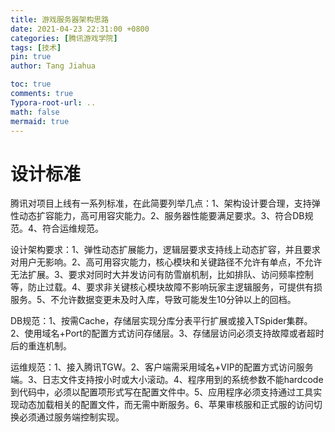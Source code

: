 ```yaml
---
title: 游戏服务器架构思路
date: 2021-04-23 22:31:00 +0800
categories: [腾讯游戏学院]
tags: [技术]
pin: true
author: Tang Jiahua

toc: true
comments: true
Typora-root-url: ..
math: false
mermaid: true
---
```


# 设计标准

腾讯对项目上线有一系列标准，在此简要列举几点：1、架构设计要合理，支持弹性动态扩容能力，高可用容灾能力。2、服务器性能要满足要求。3、符合DB规范。4、符合运维规范。

设计架构要求：1、弹性动态扩展能力，逻辑层要求支持线上动态扩容，并且要求对用户无影响。2、高可用容灾能力，核心模块和关键路径不允许有单点，不允许无法扩展。3、要求对同时大并发访问有防雪崩机制，比如排队、访问频率控制等，防止过载。4、要求非关键核心模块故障不影响玩家主逻辑服务，可提供有损服务。5、不允许数据变更未及时入库，导致可能发生10分钟以上的回档。

DB规范：1、按需Cache，存储层实现分库分表平行扩展或接入TSpider集群。2、使用域名+Port的配置方式访问存储层。3、存储层访问必须支持故障或者超时后的重连机制。 

运维规范：1、接入腾讯TGW。2、客户端需采用域名+VIP的配置方式访问服务端。3、日志文件支持按小时或大小滚动。4、程序用到的系统参数不能hardcode到代码中，必须以配置项形式写在配置文件中。5、应用程序必须支持通过工具实现动态加载相关的配置文件，而无需中断服务。6、苹果审核服和正式服的访问切换必须通过服务端控制实现。

